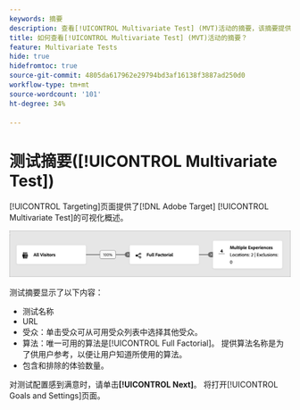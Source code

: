 ```yaml
---
keywords: 摘要
description: 查看[!UICONTROL Multivariate Test] (MVT)活动的摘要，该摘要提供了您在 [!DNL Adobe Target]中的活动的可视化概述。
title: 如何查看[!UICONTROL Multivariate Test] (MVT)活动的摘要？
feature: Multivariate Tests
hide: true
hidefromtoc: true
source-git-commit: 4805da617962e29794bd3af16138f3887ad250d0
workflow-type: tm+mt
source-wordcount: '101'
ht-degree: 34%

---
```


# 测试摘要([!UICONTROL Multivariate Test])

[!UICONTROL Targeting]页面提供了[!DNL Adobe Target] [!UICONTROL Multivariate Test]的可视化概述。

![“测试摘要”对话框](/help/main/c-activities/c-multivariate-testing/t-create-multivariate-test/assets/summary-new.png)

测试摘要显示了以下内容：

* 测试名称
* URL
* 受众：单击受众可从可用受众列表中选择其他受众。
* 算法：唯一可用的算法是[!UICONTROL Full Factorial]。 提供算法名称是为了供用户参考，以便让用户知道所使用的算法。
* 包含和排除的体验数量。

对测试配置感到满意时，请单击&#x200B;**[!UICONTROL Next]**。 将打开[!UICONTROL Goals and Settings]页面。
